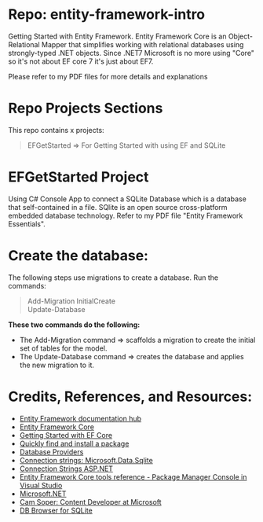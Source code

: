 # Repo: entity-framework-intro
Getting Started with Entity Framework.
Entity Framework Core is an Object-Relational Mapper that simplifies working with relational databases using strongly-typed .NET objects. Since .NET7 Microsoft is no more using "Core" so it's not about EF core 7 it's just about EF7. 

Please refer to my PDF files for more details and explanations 

# Repo Projects Sections
This repo contains x projects:
> EFGetStarted => For Getting Started with using EF and SQLite


# EFGetStarted Project
Using C# Console App to connect a SQLite Database which is a database that self-contained in a file. SQlite is an open source cross-platform embedded database technology. Refer to my PDF file "Entity Framework Essentials".


# Create the database: 
The following steps use migrations to create a database. Run the commands: 
> Add-Migration InitialCreate  
> Update-Database 

**These two commands do the following:** 
- The Add-Migration command => scaffolds a migration to create the initial set of tables for the model.  
- The Update-Database command => creates the database and applies the new migration to it. 

# Credits, References, and Resources:
- [Entity Framework documentation hub](https://learn.microsoft.com/en-us/ef/)
- [Entity Framework Core](https://learn.microsoft.com/en-us/ef/core/?WT.mc_id=EducationalEF-c9-niner)
- [Getting Started with EF Core](https://learn.microsoft.com/en-us/ef/core/get-started/overview/first-app?tabs=visual-studio)
- [Quickly find and install a package](https://learn.microsoft.com/en-us/nuget/consume-packages/install-use-packages-powershell#quickly-find-and-install-a-package)
- [Database Providers](https://learn.microsoft.com/en-us/ef/core/providers/?tabs=dotnet-core-cli)
- [Connection strings: Microsoft.Data.Sqlite](https://learn.microsoft.com/en-us/dotnet/standard/data/sqlite/connection-strings)
- [Connection Strings ASP.NET](https://learn.microsoft.com/en-us/ef/core/miscellaneous/connection-strings)
- [Entity Framework Core tools reference - Package Manager Console in Visual Studio](https://learn.microsoft.com/en-us/ef/core/cli/powershell#installing-the-tools)
- [Microsoft.NET](https://dotnet.microsoft.com/en-us/)
- [Cam Soper: Content Developer at Microsoft](https://github.com/CamSoper)
- [DB Browser for SQLite](https://sqlitebrowser.org/)


